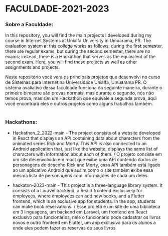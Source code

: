 # FACULDADE-2021-2023

### Sobre a Faculdade:

In this repository, you will find the main projects I developed during my course in Internet Systems at Unialfa University in Umuarama, PR. The evaluation system at this college works as follows: during the first semester, there are regular exams, but during the second semester, there are no exams; instead, there is a Hackathon that serves as the equivalent of the second exam. Here, you will find these projects as well as other assignments and projects.

Neste repositório você vera os principais projetos que desenvolvi no curso de Sistemas para Internet na Universidade Unialfa, Umuarama PR. O sistema avaliativo dessa faculdade funciona da seguinte maneira, durante o primeiro bimestre são provas normais, mas durante o segundo, nós não temos prova, mas sim um Hackathon que equivale a segunda prova, aqui você encontrará eles e outros projetos como alguns trabalhos também.

#

 ### Hackathons:
 
 - Hackathon_2_2022-main - The project consists of a website developed in React that displays an API containing data about characters from the animated series Rick and Morty. This API is also connected to an Android application that, just like the website, displays the same list of characters with information about each of them. / O projeto consiste em um site desenvolvido em react que exibe uma API contendo dados de personagens do desenho Rick and Morty, essa API também está ligado ao um aplicativo Android que assim como o site também exibe essa mesma lista de personagens com informações de cada um deles.

- hackaton-2023-main - This project is a three-language library system. It consists of a Laravel backend, a React frontend exclusively for employees, where employees can add new books, and a Flutter frontend, which is an exclusive app for students. In the app, students can make book reservations. / Esse projeto é um site de uma biblioteca em 3 linguagens, um backend em Laravel, um frontend em React exclusivo para funcionários, nele o funcionário pode cadastrar os livros novos e outro frontend em Flutter, um app exclusivo para os alunos a onde eles podem fazer as reservas de seus livros.
